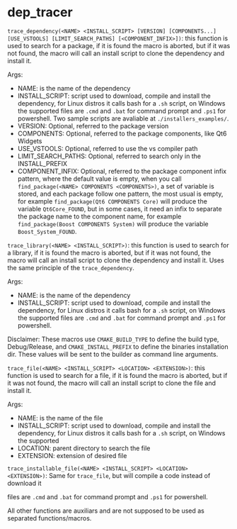 # dep_tracer

`trace_dependency(<NAME> <INSTALL_SCRIPT> [VERSION] [COMPONENTS...] [USE_VSTOOLS] [LIMIT_SEARCH_PATHS] [<COMPONENT_INFIX>])`:
this function is used to search for a package, if it is found the macro is aborted, but if it was not found, the macro will call an install script to clone the dependency and install it.

Args:
- NAME: is the name of the dependency
- INSTALL_SCRIPT: script used to download, compile and install the dependency, for Linux distros it calls bash for a `.sh` script, on Windows the supported files are `.cmd` and `.bat` for command prompt and `.ps1` for powershell. Two sample scripts are avaliable at `./installers_examples/`.
- VERSION: Optional, referred to the package version
- COMPONENTS: Optional, referred to the package components, like Qt6 Widgets
- USE_VSTOOLS: Optional, referred to use the vs compiler path
- LIMIT_SEARCH_PATHS: Optional, referred to search only in the INSTALL_PREFIX
- COMPONENT_INFIX: Optional, referred to the package component infix pattern, where the default value is empty, when you call `find_package(<NAME> COMPONENTS <COMPONENTS>)`, a set of variable is stored, and each package follow one pattern, the most usual is empty, for example `find_package(Qt6 COMPONENTS Core)` will produce the variable `Qt6Core_FOUND`, but in some cases, it need an infix to separate the package name to the component name, for example `find_package(Boost COMPONENTS System)` will produce the variable `Boost_System_FOUND`.

`trace_library(<NAME> <INSTALL_SCRIPT>)`:
this function is used to search for a library, if it is found the macro is aborted, but if it was not found, the macro will call an install script to clone the dependency and install it.
Uses the same principle of the `trace_dependency`.

Args:
- NAME: is the name of the dependency
- INSTALL_SCRIPT: script used to download, compile and install the dependency, for Linux distros it calls bash for a `.sh` script, on Windows the supported files are `.cmd` and `.bat` for command prompt and `.ps1` for powershell.

Disclaimer: These macros use `CMAKE_BUILD_TYPE` to define the build type, Debug/Release, and `CMAKE_INSTALL_PREFIX` to define the binaries installation dir. These values will be sent to the builder as command line arguments.

`trace_file(<NAME> <INSTALL_SCRIPT> <LOCATION> <EXTENSION>)`:
this function is used to search for a file, if it is found the macro is aborted, but if it was not found, the macro will call an install script to clone the file and install it.

Args:
- NAME: is the name of the file
- INSTALL_SCRIPT: script used to download, compile and install the dependency, for Linux distros it calls bash for a `.sh` script, on Windows the supported 
- LOCATION: parent directory to search the file
- EXTENSION: extension of desired file

`trace_installable_file(<NAME> <INSTALL_SCRIPT> <LOCATION> <EXTENSION>)`:
Same for `trace_file`, but will compile a code instead of download it

files are `.cmd` and `.bat` for command prompt and `.ps1` for powershell.

All other functions are auxiliars and are not supposed to be used as separated functions/macros.


